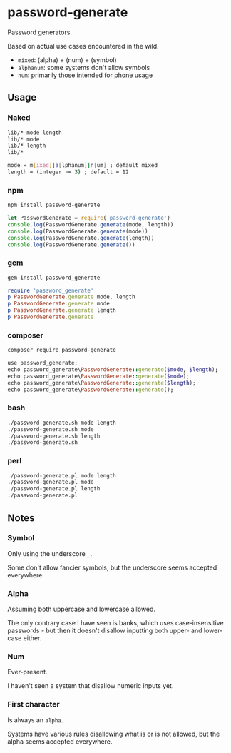 # password-generate

Password generators.

Based on actual use cases encountered in the wild.

* `mixed`: (alpha) + (num) + (symbol)
* `alphanum`: some systems don't allow symbols
* `num`: primarily those intended for phone usage

## Usage

### Naked

```sh
lib/* mode length
lib/* mode
lib/* length
lib/*

mode = m[ixed]|a[lphanum]|n[um] ; default mixed
length = (integer >= 3) ; default = 12
```

### npm

```sh
npm install password-generate
```

```javascript
let PasswordGenerate = require('password-generate')
console.log(PasswordGenerate.generate(mode, length))
console.log(PasswordGenerate.generate(mode))
console.log(PasswordGenerate.generate(length))
console.log(PasswordGenerate.generate())
```

### gem

```sh
gem install password_generate
```

```ruby
require 'password_generate'
p PasswordGenerate.generate mode, length
p PasswordGenerate.generate mode
p PasswordGenerate.generate length
p PasswordGenerate.generate
```

### composer

```sh
composer require password-generate
```

```ruby
use password_generate;
echo password_generate\PasswordGenerate::generate($mode, $length);
echo password_generate\PasswordGenerate::generate($mode);
echo password_generate\PasswordGenerate::generate($length);
echo password_generate\PasswordGenerate::generate();
```

### bash

```sh
./password-generate.sh mode length
./password-generate.sh mode
./password-generate.sh length
./password-generate.sh
```

### perl

```sh
./password-generate.pl mode length
./password-generate.pl mode
./password-generate.pl length
./password-generate.pl
```

## Notes

### Symbol

Only using the underscore `_`.

Some don't allow fancier symbols,
but the underscore seems accepted everywhere.

### Alpha

Assuming both uppercase and lowercase allowed.

The only contrary case I have seen is banks,
which uses case-insensitive passwords -
but then it doesn't disallow inputting both upper- and lower- case either.

### Num

Ever-present.

I haven't seen a system that disallow numeric inputs yet.

### First character

Is always an `alpha`.

Systems have various rules disallowing what is or is not allowed,
but the alpha seems accepted everywhere.
